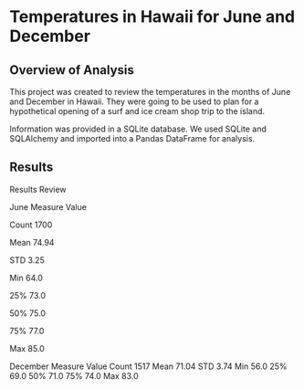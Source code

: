 # Temperatures in Hawaii for June and December

## Overview of Analysis
This project was created to review the temperatures in the months of June and December in Hawaii. They were going to be used to plan for a hypothetical opening of a surf and ice cream shop trip to the island.

Information was provided in a SQLite database. We used SQLite and SQLAlchemy and imported into a Pandas DataFrame for analysis.

## Results

Results Review

June
Measure	Value

Count	1700

Mean	74.94

STD	3.25

Min	64.0

25%	73.0

50%	75.0

75%	77.0

Max	85.0

December
Measure	Value
Count	1517
Mean	71.04
STD	3.74
Min	56.0
25%	69.0
50%	71.0
75%	74.0
Max	83.0
